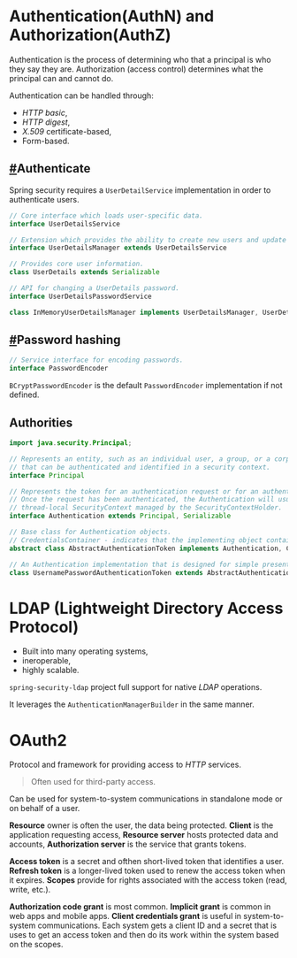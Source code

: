 # Authentication(AuthN) and Authorization(AuthZ)
Authentication is the process of determining who that a principal is who they say they are. Authorization (access control) determines what the principal can and cannot do.

Authentication can be handled through:
* _HTTP basic_,
* _HTTP digest_,
* _X.509_ certificate-based,
* Form-based.

## [#](https://github.com/spring-projects/spring-security/tree/main/core/src/main/java/org/springframework/security/core/userdetails)Authenticate

Spring security requires a `UserDetailService` implementation in order to authenticate users.

```java 
// Core interface which loads user-specific data.
interface UserDetailsService

// Extension which provides the ability to create new users and update existing ones.
interface UserDetailsManager extends UserDetailsService

// Provides core user information.
class UserDetails extends Serializable

// API for changing a UserDetails password.
interface UserDetailsPasswordService
```

```java
class InMemoryUserDetailsManager implements UserDetailsManager, UserDetailsPasswordService
```
## [#](https://github.com/spring-projects/spring-security/tree/main/crypto/src/main/java/org/springframework/security/crypto)Password hashing
```java
// Service interface for encoding passwords.
interface PasswordEncoder 
```

`BCryptPasswordEncoder` is the default `PasswordEncoder` implementation if not defined.
## Authorities
```java
import java.security.Principal;

// Represents an entity, such as an individual user, a group, or a corporation,
// that can be authenticated and identified in a security context.
interface Principal

// Represents the token for an authentication request or for an authenticated principal.
// Once the request has been authenticated, the Authentication will usually be stored in a
// thread-local SecurityContext managed by the SecurityContextHolder.
interface Authentication extends Principal, Serializable

// Base class for Authentication objects.
// CredentialsContainer - indicates that the implementing object contains sensitive data, which can be erased
abstract class AbstractAuthenticationToken implements Authentication, CredentialsContainer

// An Authentication implementation that is designed for simple presentation of a username and password.
class UsernamePasswordAuthenticationToken extends AbstractAuthenticationToken
```
# LDAP (Lightweight Directory Access Protocol)
* Built into many operating systems,
* ineroperable,
* highly scalable.

`spring-security-ldap` project full support for native _LDAP_ operations.

It leverages the `AuthenticationManagerBuilder` in the same manner.
# OAuth2
Protocol and framework for providing access to _HTTP_ services.
> Often used for third-party access.

Can be used for system-to-system communications in standalone mode or on behalf of a user.

**Resource** owner is often the user, the data being protected.
**Client** is the application requesting access,
**Resource server** hosts protected data and accounts,
**Authorization server** is the service that grants tokens.

**Access token** is a secret and ofthen short-lived token that identifies a user.
**Refresh token** is a longer-lived token used to renew the access token when it expires.
**Scopes** provide for rights associated with the access token (read, write, etc.).

**Authorization code grant** is most common.
**Implicit grant** is common in web apps and mobile apps.
**Client credentials grant** is useful in system-to-system communications. Each system gets a client ID and a secret that is uses to get an access token and then do its work within the system based on the scopes.
<!--stackedit_data:
eyJoaXN0b3J5IjpbLTYxNTgzNTAxMV19
-->